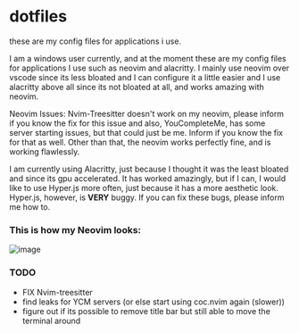 # dotfiles
these are my config files for applications i use.

I am a windows user currently, and at the moment these are my config files for applications I use such as neovim and alacritty. I mainly use neovim over vscode since its less bloated and I can configure it a little easier and I use alacritty above all since its not bloated at all, and works amazing with neovim.

Neovim Issues:
Nvim-Treesitter doesn't work on my neovim, please inform if you know the fix for this issue and also, YouCompleteMe, has some server starting issues, but that could just be me. Inform if you know the fix for that as well. Other than that, the neovim works perfectly fine, and is working flawlessly.

I am currently using Alacritty, just because I thought it was the least bloated and since its gpu accelerated. It has worked amazingly, but if I can, I would like to use Hyper.js more often, just because it has a more aesthetic look. Hyper.js, however, is **VERY** buggy. If you can fix these bugs, please inform me how to.


### This is how my Neovim looks:
![image](https://user-images.githubusercontent.com/47650058/125162929-aa920500-e158-11eb-813d-b9863108c894.png)


### TODO
- FIX Nvim-treesitter
- find leaks for YCM servers (or else start using coc.nvim again (slower))
- figure out if its possible to remove title bar but still able to move the terminal around
